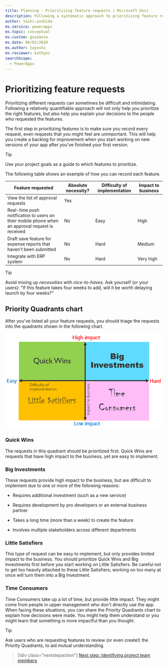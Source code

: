 ```yaml
---
title: Planning - Prioritizing feature requests | Microsoft Docs
description: Following a systematic approach to prioritizing feature requests for your Power Apps project will  help you prioritize the right features and explain your decisions.
author: taiki-yoshida
ms.service: powerapps
ms.topic: conceptual
ms.custom: guidance
ms.date: 06/02/2020
ms.author: tayoshi
ms.reviewer: kathyos
searchScope:  
  - PowerApps
---
```


# Prioritizing feature requests

Prioritizing different requests can sometimes be difficult and intimidating.
Following a relatively quantifiable approach will not only help you prioritize
the right features, but also help you explain your decisions to the
people who requested the features.

The first step in prioritizing features is to make sure you record every request,
even requests that you might feel are unimportant. This will help you create
a backlog for improvement when you start working on new versions of your
app after you've finished your first version.

> [!TIP]
> Use your project goals as a guide to which features to prioritize.

The following table shows an example of how you can record each feature.

| Feature requested          | Absolute necessity? | Difficulty of implementation | Impact to business |
|----------------------------|---------------------|------------------------------|------------------------|
| View the list of approval requests    | Yes         |               |                        |
| Real-time push notification to users on their mobile phone when an approval request is received | No                      | Easy                             | High                   |
| Draft save feature for expense reports that haven't been submitted | No        | Hard      | Medium                 |
| Integrate with ERP system     | No               | Hard                     | Very high      |

> [!TIP]
> Avoid mixing up *necessities* with *nice-to-haves.* Ask yourself (or your users): "If this feature takes four weeks to add, will it be worth delaying launch by four weeks?”

## Priority Quadrants chart

After you've listed all your feature requests, you should triage the requests
into the quadrants shown in the following chart.

![Priority quadrants, with an axis for low to high impact and an axis for low to high effort](media/priority-quadrant.png "Priority quadrants, with an axis for low to high impact and an axis for low to high effort")

### Quick Wins

The requests in this quadrant should be prioritized first. Quick Wins are
requests that have high impact to the business, yet are easy to implement.

### Big Investments

These requests provide high impact to the business, but are difficult to
implement due to one or more of the following reasons:

- Requires additional investment (such as a new service)

- Requires development by pro developers or an external business partner

- Takes a long time (more than a week) to create the feature

- Involves multiple stakeholders across different departments

### Little Satisfiers

This type of request can be easy to implement, but only provides limited impact
to the business. You should prioritize Quick Wins and Big Investments first
before you start working on Little Satisfiers. Be careful not to get too heavily
attached to these Little Satisfiers; working on too many at once will turn them into
a Big Investment.

### Time Consumers

Time Consumers take up a lot of time, but provide little impact. They might come
from people in upper management who don't directly use the app. When facing these situations,
you can share the Priority Quadrants chart to explain how decisions were
made. You might help them understand or you might learn that something is more
impactful than you thought.

> [!TIP]
> Ask users who are requesting features to review (or even create!) the Priority
Quadrants, to aid mutual understanding.

> [!div class="nextstepaction"]
> [Next step: Identifying project team members](identifying-project-members.md)
